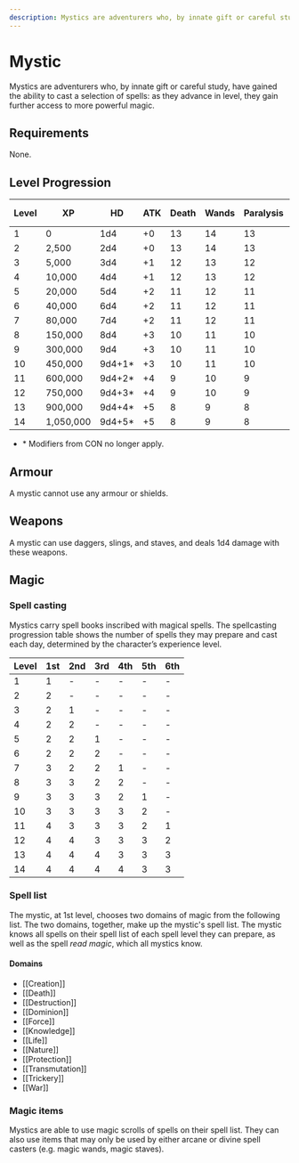 ```yaml
---
description: Mystics are adventurers who, by innate gift or careful study, have gained the ability to cast a selection of spells; as they advance in level, they gain further access to more powerful magic.
---
```


# Mystic

Mystics are adventurers who, by innate gift or careful study, have gained the ability to cast a selection of spells: as they advance in level, they gain further access to more powerful magic.

## Requirements
None.

## Level Progression

|Level|XP|HD|ATK|Death|Wands|Paralysis|Breath Weapon|Spells|
|---|---|---|---|---|---|---|---|---|
|1|0|1d4|+0|13|14|13|16|15|
|2|2,500|2d4|+0|13|14|13|16|14|
|3|5,000|3d4|+1|12|13|12|15|14|
|4|10,000|4d4|+1|12|13|12|15|13|
|5|20,000|5d4|+2|11|12|11|14|13|
|6|40,000|6d4|+2|11|12|11|14|12|
|7|80,000|7d4|+2|11|12|11|14|12|
|8|150,000|8d4|+3|10|11|10|13|11|
|9|300,000|9d4|+3|10|11|10|13|11|
|10|450,000|9d4+1*|+3|10|11|10|13|10|
|11|600,000|9d4+2*|+4|9|10|9|12|10|
|12|750,000|9d4+3*|+4|9|10|9|12|9|
|13|900,000|9d4+4*|+5|8|9|8|11|9|
|14|1,050,000|9d4+5*|+5|8|9|8|11|8|

- \* Modifiers from CON no longer apply. 

## Armour
A mystic cannot use any armour or shields.

## Weapons
A mystic can use daggers, slings, and staves, and deals 1d4 damage with these weapons.

## Magic
### Spell casting
Mystics carry spell books inscribed with magical spells. The spellcasting progression table shows the number of spells they may prepare and cast each day, determined by the character’s experience level. 

| Level | 1st | 2nd | 3rd | 4th | 5th | 6th | 
| - | - | - | - | - | - | - |
| 1 | 1 | - | - | - | - | - |
| 2 | 2 | - | - | - | - | - |
| 3 | 2 | 1 | - | - | - | - |
| 4 | 2 | 2 | - | - | - | - |
| 5 | 2 | 2 | 1 | - | - | - |
| 6 | 2 | 2 | 2 | - | - | - |
| 7 | 3 | 2 | 2 | 1 | - | - |
| 8 | 3 | 3 | 2 | 2 | - | - |
| 9 | 3 | 3 | 3 | 2 | 1 | - |
| 10 | 3 | 3 | 3 | 3 | 2 | - |
| 11 | 4 | 3 | 3 | 3 | 2 | 1 |
| 12 | 4 | 4 | 3 | 3 | 3 | 2 |
| 13 | 4 | 4 | 4 | 3 | 3 | 3 |
| 14 | 4 | 4 | 4 | 4 | 3 | 3 |

### Spell list
The mystic, at 1st level, chooses two domains of magic from the following list. The two domains, together, make up the mystic's spell list. The mystic knows all spells on their spell list of each spell level they can prepare, as well as the spell *read magic*, which all mystics know.

#### Domains
- [[Creation]]
- [[Death]]
- [[Destruction]]
- [[Dominion]]
- [[Force]]
- [[Knowledge]]
- [[Life]]
- [[Nature]]
- [[Protection]]
- [[Transmutation]]
- [[Trickery]]
- [[War]]

### Magic items 
Mystics are able to use magic scrolls of spells on their spell list. They can also use items that may only be used by either arcane or divine spell casters (e.g. magic wands, magic staves). 
